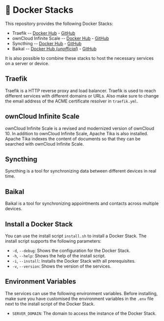 # :whale: Docker Stacks
This repository provides the following Docker Stacks:

- Traefik -- [Docker Hub](https://hub.docker.com/_/traefik) - [GitHub](https://github.com/traefik/traefik)
- ownCloud Infinite Scale -- [Docker Hub](https://hub.docker.com/r/owncloud/ocis) - [GitHub](https://github.com/owncloud/ocis)
- Syncthing -- [Docker Hub](https://hub.docker.com/r/syncthing/syncthing) - [GitHub](https://github.com/syncthing/syncthing)
- Baikal -- [Docker Hub (*unofficial*)](https://hub.docker.com/r/ckulka/baikal) - [GitHub](https://github.com/sabre-io/Baikal)

It is also possible to combine these stacks to host the necessary services on a server or device.

## Traefik
Traefik is a HTTP reverse proxy and load balancer. Traefik is used to reach different services with different domains or URLs. Also make sure to change the email address of the ACME certificate resolver in `traefik.yml`.

## ownCloud Infinite Scale
ownCloud Infinite Scale is a revised and modernized version of ownCloud 10. In addition to ownCloud Infinite Scale, Apache Tika is also installed. Apache Tika indexes the content of documents so that they can be searched with ownCloud Infinite Scale.

## Syncthing
Syncthing is a tool for synchronizing data between different devices in real time.

## Baikal
Baikal is a tool for synchronizing appointments and contacts across multiple devices.

## Install a Docker Stack
You can use the install script `install.sh` to install a Docker Stack. The install script supports the following parameters:

- `-d`, `--debug`: Shows the configuration for the Docker Stack.
- `-h`, `--help`: Shows the help of the install script.
- `-i`, `--install`: Installs the Docker Stack with all prerequisites.
- `-v`, `--version`: Shows the version of the services.

## Environment Variables
The services can use the following environment variables. Before installing, make sure you have customised the environment variables in the `.env` file next to the install script of the Docker Stack.

- `SERVER_DOMAIN`: The domain to access the instance of the Docker Stack.